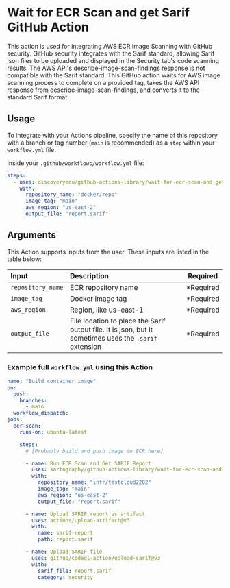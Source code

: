 # Wait for ECR Scan and get Sarif GitHub Action

This action is used for integrating AWS ECR Image Scanning with GitHub security.
GitHub security integrates with the Sarif standard, allowing Sarif json files to be uploaded and displayed in the Security tab's code scanning results.
The AWS API's describe-image-scan-findings response is not compatible with the Sarif standard.
This GitHub action waits for AWS image scanning process to complete on a provided tag, takes the AWS API response from describe-image-scan-findings, and converts it to the standard Sarif format.

## Usage

To integrate with your Actions pipeline, specify the name of this repository with a branch or tag number (`main` is recommended) as a `step` within your `workflow.yml` file.

Inside your `.github/workflows/workflow.yml` file:

```yaml
steps:
  - uses: discoveryedu/github-actions-library/wait-for-ecr-scan-and-get-sarif@main
    with:
      repository_name: "docker/repo"
      image_tag: "main"
      aws_region: "us-east-2"
      output_file: "report.sarif"
```

## Arguments

This Action supports inputs from the user. These inputs are listed in the table below:

| Input             | Description                                                                                            |  Required  |
| :---------------- | :----------------------------------------------------------------------------------------------------- | :--------: |
| `repository_name` | ECR repository name                                                                                    | \*Required |
| `image_tag`       | Docker image tag                                                                                       | \*Required |
| `aws_region`      | Region, like us-east-1                                                                                 | \*Required |
| `output_file`     | File location to place the Sarif output file. It is json, but it sometimes uses the `.sarif` extension | \*Required |

### Example full `workflow.yml` using this Action

```yaml
name: "Build container image"
on:
  push:
    branches:
      - main
  workflow_dispatch:
jobs:
  ecr-scan:
    runs-on: ubuntu-latest

    steps:
      # [Probably build and push image to ECR here]

      - name: Run ECR Scan and Get SARIF Report
        uses: sartography/github-actions-library/wait-for-ecr-scan-and-get-sarif@main
        with:
          repository_name: "infr/testcloud2202"
          image_tag: "main"
          aws_region: "us-east-2"
          output_file: "report.sarif"

      - name: Upload SARIF report as artifact
        uses: actions/upload-artifact@v3
        with:
          name: sarif-report
          path: report.sarif

      - name: Upload SARIF file
        uses: github/codeql-action/upload-sarif@v3
        with:
          sarif_file: report.sarif
          category: security
```
